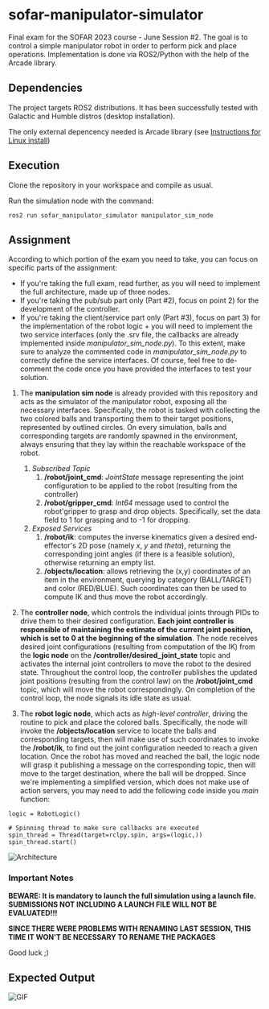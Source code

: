 # sofar-manipulator-simulator
Final exam for the SOFAR 2023 course - June Session #2. The goal is to control a simple manipulator robot in order to perform pick and place operations. Implementation is done via ROS2/Python with the help of the Arcade library.

## Dependencies

The project targets ROS2 distributions. It has been successfully tested with Galactic and Humble distros (desktop installation).

The only external depencency needed is Arcade library (see [Instructions for Linux install](https://api.arcade.academy/en/latest/install/linux.html))

## Execution

Clone the repository in your workspace and compile as usual.

Run the simulation node with the command:

```ros2 run sofar_manipulator_simulator manipulator_sim_node```

## Assignment

According to which portion of the exam you need to take, you can focus on specific parts of the assignment:
- If you're taking the full exam, read further, as you will need to implement the full architecture, made up of three nodes.
- If you're taking the pub/sub part only (Part #2), focus on point 2) for the development of the controller.
- If you're taking the client/service part only (Part #3), focus on part 3) for the implementation of the robot logic + you will need to implement the two service interfaces (only the .srv file, the callbacks are already implemented inside *manipulator_sim_node.py*). To this extent, make sure to analyze the commented code in *manipulator_sim_node.py* to correctly define the service interfaces. Of course, feel free to de-comment the code once you have provided the interfaces to test your solution.

1) The **manipulation sim node** is already provided with this repository and acts as the simulator of the manipulator robot, exposing all the necessary interfaces. Specifically, the robot is tasked with collecting the two colored balls and transporting them to their target positions, represented by outlined circles. On every simulation, balls and corresponding targets are randomly spawned in the environment, always ensuring that they lay within the reachable workspace of the robot.
    1. *Subscribed Topic*
       1) **/robot/joint_cmd**: *JointState* message representing the joint configuration to be applied to the robot (resulting from the controller)
       2) **/robot/gripper_cmd**: *Int64* message used to control the robot'gripper to grasp and drop objects. Specifically, set the data field to 1 for grasping and to -1 for dropping.
    2. *Exposed Services*
       1) **/robot/ik**: computes the inverse kinematics given a desired end-effector's 2D pose (namely *x*, *y* and *theta*), returning the corresponding joint angles (if there is a feasible solution), otherwise returning an empty list.
       2) **/objects/location**: allows retrieving the (x,y) coordinates of an item in the environment, querying by category (BALL/TARGET) and color (RED/BLUE). Such coordinates can then be used to compute IK and thus move the robot accordingly.

2) The **controller node**, which controls the individual joints through PIDs to drive them to their desired configuration. **Each joint controller is responsible of maintaining the estimate of the current joint position, which is set to 0 at the beginning of the simulation**. The node receives desired joint configurations (resulting from computation of the IK) from the **logic node** on the **/controller/desired_joint_state** topic and activates the internal joint controllers to move the robot to the desired state. Throughout the control loop, the controller publishes the updated joint positions (resulting from the control law) on the **/robot/joint_cmd** topic, which will move the robot correspondingly. On completion of the control loop, the node signals its idle state as usual.

3) The **robot logic node**, which acts as *high-level controller*, driving the routine to pick and place the colored balls. Specifically, the node will invoke the **/objects/location** service to locate the balls and corresponding targets, then will make use of such coordinates to invoke the **/robot/ik**, to find out the joint configuration needed to reach a given location. Once the robot has moved and reached the ball, the logic node will grasp it publishing a message on the corresponding topic, then will move to the target destination, where the ball will be dropped. Since we're implementing a simplified version, which does not make use of action servers, you may need to add the following code inside you *main* function:

```
logic = RobotLogic()
    
# Spinning thread to make sure callbacks are executed
spin_thread = Thread(target=rclpy.spin, args=(logic,))
spin_thread.start()
```

![Architecture](sofar_manipulator_simulator/resource/architecture-final.png)

### Important Notes

**BEWARE: It is mandatory to launch the full simulation using a launch file. SUBMISSIONS NOT INCLUDING A LAUNCH FILE WILL NOT BE EVALUATED!!!**

**SINCE THERE WERE PROBLEMS WITH RENAMING LAST SESSION, THIS TIME IT WON'T BE NECESSARY TO RENAME THE PACKAGES**

Good luck ;)

## Expected Output

![GIF](https://github.com/SimoneMacci0/sofar_manipulator_simulator/blob/main/sofar_manipulator_simulator/resource/output-final.gif)

